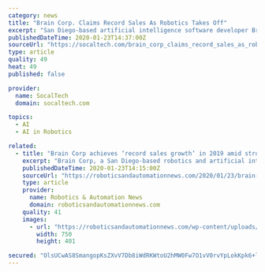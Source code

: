 ```yaml
---
category: news
title: "Brain Corp. Claims Record Sales As Robotics Takes Off"
excerpt: "San Diego-based artificial intelligence software developer Brain Corp says it is saw \"record sales and revenue growth\" in 2019, on strong retailer demand for autonomous, mobile robots. The company said that its saw a more thn 300 percent increase in its revenues last year due to a \"surge\" in interest in floor care machines that are powered by ..."
publishedDateTime: 2020-01-23T14:37:00Z
sourceUrl: "https://socaltech.com/brain_corp_claims_record_sales_as_robotics_takes_off/s-0079426.html"
type: article
quality: 49
heat: 49
published: false

provider:
  name: SocalTech
  domain: socaltech.com

topics:
  - AI
  - AI in Robotics

related:
  - title: "Brain Corp achieves ‘record sales growth’ in 2019 amid strong demand for autonomous mobile robots"
    excerpt: "Brain Corp, a San Diego-based robotics and artificial intelligence company, says it achieved “record sales and revenue growth in 2019” as retailers increasingly turn to robotic solutions to reduce costs and enhance in-store experiences. Brain Corp achieved more than a 300 percent increase in revenue last year, fueled by a surge in interest ..."
    publishedDateTime: 2020-01-23T14:15:00Z
    sourceUrl: "https://roboticsandautomationnews.com/2020/01/23/brain-corp-achieves-record-sales-growth-in-2019-amid-strong-demand-for-autonomous-mobile-robots/28946/"
    type: article
    provider:
      name: Robotics & Automation News
      domain: roboticsandautomationnews.com
    quality: 41
    images:
      - url: "https://roboticsandautomationnews.com/wp-content/uploads/2019/04/brain-corp-new-vehicle-copy.jpg"
        width: 750
        height: 401

secured: "OlsUCwAS8SmangopKsZXvV7Db8iWdRKWtoU2hMW0Fw7O1vV0rvYpLokKpk6+lhxTYNqVXKRTQldDEiODQ0ZDm7gUzxdj1jWf18N51ZNAjyXB8OwV2AYATMyfKt08085lZykz4yyXxE3GVuXEF/w/6mc1A4vQqMxqQS+2zV1E/+K32EwAdiQD+Dk2AiAIYr73hH+IaWS6V0svto2uBhkz6FjKy22fGZMLxucLHWOXawb2BDvheZeMjTEj9tFFcIx+ehhuPysC84hGDJsQXJFJWZmAp8/t+lnDQMcJ96zKAtJMhvoXkOXyMPcW1pEvUjHr;Y4OoTzM5uXgGrnHrck40gg=="
---
```


